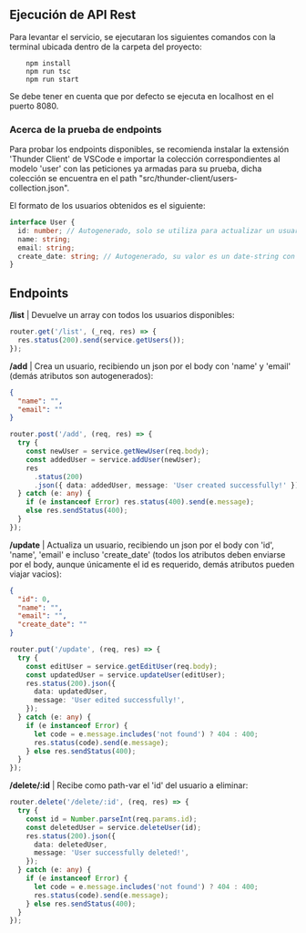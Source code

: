 <h2>Ejecución de API Rest</h2>

<p>Para levantar el servicio, se ejecutaran los siguientes comandos con la terminal ubicada dentro de la carpeta del proyecto:</p>

```npm
    npm install
    npm run tsc
    npm run start
```

<p>Se debe tener en cuenta que por defecto se ejecuta en localhost en el puerto 8080.</p>

<h3>Acerca de la prueba de endpoints</h3>

<p>Para probar los endpoints disponibles, se recomienda instalar la extensión 'Thunder Client' de VSCode e importar la colección correspondientes al modelo 'user' con las peticiones ya armadas para su prueba, dicha colección se encuentra en el path "src/thunder-client/users-collection.json".</p>

<p>El formato de los usuarios obtenidos es el siguiente:</p>

```typescript
interface User {
  id: number; // Autogenerado, solo se utiliza para actualizar un usuario o eliminarlo
  name: string;
  email: string;
  create_date: string; // Autogenerado, su valor es un date-string con el siguiente patrón -> 'YYYY-mm-dd HH:mm:ss'
}
```

<h2>Endpoints</h2>

<p><b>/list</b> | Devuelve un array con todos los usuarios disponibles:</p>

```typescript
router.get('/list', (_req, res) => {
  res.status(200).send(service.getUsers());
});
```

<p><b>/add</b> | Crea un usuario, recibiendo un json por el body con 'name' y 'email' (demás atributos son autogenerados):</p>

```json
{
  "name": "",
  "email": ""
}
```

```typescript
router.post('/add', (req, res) => {
  try {
    const newUser = service.getNewUser(req.body);
    const addedUser = service.addUser(newUser);
    res
      .status(200)
      .json({ data: addedUser, message: 'User created successfully!' });
  } catch (e: any) {
    if (e instanceof Error) res.status(400).send(e.message);
    else res.sendStatus(400);
  }
});
```

<p><b>/update</b> | Actualiza un usuario, recibiendo un json por el body con 'id', 'name', 'email' 
e incluso 'create_date' (todos los atributos deben enviarse por el body, aunque 
únicamente el id es requerido, demás atributos pueden viajar vacios):</p>

```json
{
  "id": 0,
  "name": "",
  "email": "",
  "create_date": ""
}
```

```typescript
router.put('/update', (req, res) => {
  try {
    const editUser = service.getEditUser(req.body);
    const updatedUser = service.updateUser(editUser);
    res.status(200).json({
      data: updatedUser,
      message: 'User edited successfully!',
    });
  } catch (e: any) {
    if (e instanceof Error) {
      let code = e.message.includes('not found') ? 404 : 400;
      res.status(code).send(e.message);
    } else res.sendStatus(400);
  }
});
```

<p><b>/delete/:id</b> | Recibe como path-var el 'id' del usuario a eliminar:</p>

```typescript
router.delete('/delete/:id', (req, res) => {
  try {
    const id = Number.parseInt(req.params.id);
    const deletedUser = service.deleteUser(id);
    res.status(200).json({
      data: deletedUser,
      message: 'User successfully deleted!',
    });
  } catch (e: any) {
    if (e instanceof Error) {
      let code = e.message.includes('not found') ? 404 : 400;
      res.status(code).send(e.message);
    } else res.sendStatus(400);
  }
});
```
